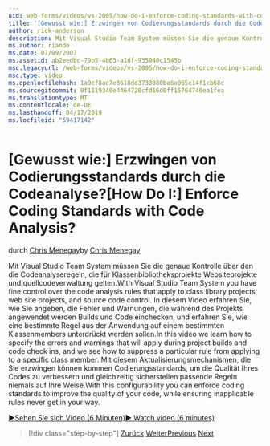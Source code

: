 ```yaml
---
uid: web-forms/videos/vs-2005/how-do-i-enforce-coding-standards-with-code-analysis
title: '[Gewusst wie:] Erzwingen von Codierungsstandards durch die Codeanalyse? | Microsoft-Dokumentation'
author: rick-anderson
description: Mit Visual Studio Team System müssen Sie die genaue Kontrolle über den die Codeanalyseregeln, die für Klassenbibliotheksprojekte Websiteprojekte und Co-Source-Code gelten...
ms.author: riande
ms.date: 07/09/2007
ms.assetid: ab2eedbc-79b5-4b63-a1df-935940c1545b
msc.legacyurl: /web-forms/videos/vs-2005/how-do-i-enforce-coding-standards-with-code-analysis
msc.type: video
ms.openlocfilehash: 1a9cf8ac7e8618dd3733080ba6a065e14f1cb68c
ms.sourcegitcommit: 0f1119340e4464720cfd16d0ff15764746ea1fea
ms.translationtype: MT
ms.contentlocale: de-DE
ms.lasthandoff: 04/17/2019
ms.locfileid: "59417142"
---
```

# <a name="how-do-i-enforce-coding-standards-with-code-analysis"></a><span data-ttu-id="11539-104">[Gewusst wie:] Erzwingen von Codierungsstandards durch die Codeanalyse?</span><span class="sxs-lookup"><span data-stu-id="11539-104">[How Do I:] Enforce Coding Standards with Code Analysis?</span></span>

<span data-ttu-id="11539-105">durch [Chris Menegay](https://twitter.com/CMenegay)</span><span class="sxs-lookup"><span data-stu-id="11539-105">by [Chris Menegay](https://twitter.com/CMenegay)</span></span>

<span data-ttu-id="11539-106">Mit Visual Studio Team System müssen Sie die genaue Kontrolle über den die Codeanalyseregeln, die für Klassenbibliotheksprojekte Websiteprojekte und quellcodeverwaltung gelten.</span><span class="sxs-lookup"><span data-stu-id="11539-106">With Visual Studio Team System you have fine control over the code analysis rules that apply to class library projects, web site projects, and source code control.</span></span> <span data-ttu-id="11539-107">In diesem Video erfahren Sie, wie Sie angeben, die Fehler und Warnungen, die während des Projekts angewendet werden Builds und Code einchecken, und erfahren Sie, wie eine bestimmte Regel aus der Anwendung auf einem bestimmten Klassenmembers unterdrückt werden sollen.</span><span class="sxs-lookup"><span data-stu-id="11539-107">In this video we learn how to specify the errors and warnings that will apply during project builds and code check ins, and we see how to suppress a particular rule from applying to a specific class member.</span></span> <span data-ttu-id="11539-108">Mit diesem Aktualisierungsmechanismen, die Sie erzwingen können kommen Codierungsstandards, um die Qualität Ihres Codes zu verbessern und gleichzeitig sicherstellen passende Regeln niemals auf Ihre Weise.</span><span class="sxs-lookup"><span data-stu-id="11539-108">With this configurability you can enforce coding standards to improve the quality of your code, while ensuring inapplicable rules never get in your way.</span></span>

[<span data-ttu-id="11539-109">&#9654;Sehen Sie sich Video (6 Minuten)</span><span class="sxs-lookup"><span data-stu-id="11539-109">&#9654; Watch video (6 minutes)</span></span>](https://channel9.msdn.com/Blogs/ASP-NET-Site-Videos/how-do-i-enforce-coding-standards-with-code-analysis)

> [!div class="step-by-step"]
> <span data-ttu-id="11539-110">[Zurück](how-do-i-set-up-distributed-load-testing-for-high-volume-tests.md)
> [Weiter](how-do-i-use-generic-tests.md)</span><span class="sxs-lookup"><span data-stu-id="11539-110">[Previous](how-do-i-set-up-distributed-load-testing-for-high-volume-tests.md)
[Next](how-do-i-use-generic-tests.md)</span></span>
